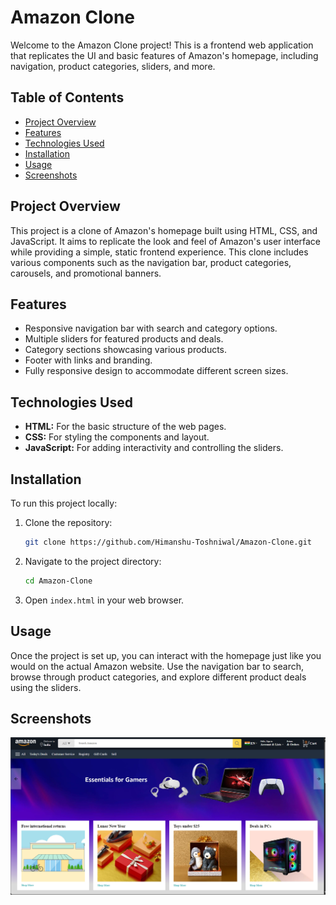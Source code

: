# Amazon Clone

Welcome to the Amazon Clone project! This is a frontend web application that replicates the UI and basic features of Amazon's homepage, including navigation, product categories, sliders, and more.

## Table of Contents
- [Project Overview](#project-overview)
- [Features](#features)
- [Technologies Used](#technologies-used)
- [Installation](#installation)
- [Usage](#usage)
- [Screenshots](#screenshots)


## Project Overview

This project is a clone of Amazon's homepage built using HTML, CSS, and JavaScript. It aims to replicate the look and feel of Amazon's user interface while providing a simple, static frontend experience. This clone includes various components such as the navigation bar, product categories, carousels, and promotional banners.

## Features
- Responsive navigation bar with search and category options.
- Multiple sliders for featured products and deals.
- Category sections showcasing various products.
- Footer with links and branding.
- Fully responsive design to accommodate different screen sizes.

## Technologies Used
- **HTML:** For the basic structure of the web pages.
- **CSS:** For styling the components and layout.
- **JavaScript:** For adding interactivity and controlling the sliders.


## Installation
To run this project locally:

1. Clone the repository:
    ```bash
    git clone https://github.com/Himanshu-Toshniwal/Amazon-Clone.git
    ```
2. Navigate to the project directory:
    ```bash
    cd Amazon-Clone
    ```
3. Open `index.html` in your web browser.

## Usage

Once the project is set up, you can interact with the homepage just like you would on the actual Amazon website. Use the navigation bar to search, browse through product categories, and explore different product deals using the sliders.

## Screenshots
![image alt](https://github.com/Himanshu-Toshniwal/Amazon-Clone/blob/65a5b1ed53a919ec2224852b20940bd5521bd0f4/amazon%20pictures.png)



